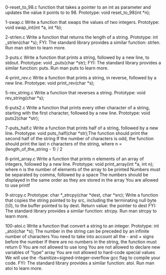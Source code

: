 0-reset_to_98.c
function that takes a pointer to an int as parameter and updates the value it points to to 98.
Prototype: void reset_to_98(int *n);

1-swap.c
Write a function that swaps the values of two integers.
Prototype: void swap_int(int *a, int *b);

2-strlen.c
Write a function that returns the length of a string.
Prototype: int _strlen(char *s);
FYI: The standard library provides a similar function: strlen. Run man strlen to learn more.

3-puts.c
Write a function that prints a string, followed by a new line, to stdout.
Prototype: void _puts(char *str);
FYI: The standard library provides a similar function: puts. Run man puts to learn more.

4-print_rev.c
Write a function that prints a string, in reverse, followed by a new line.
Prototype: void print_rev(char *s);

5-rev_string.c
Write a function that reverses a string.
Prototype: void rev_string(char *s);

6-puts2.c
Write a function that prints every other character of a string, starting with the first character,
followed by a new line.
Prototype: void puts2(char *str);

7-puts_half.c
Write a function that prints half of a string, followed by a new line.
Prototype: void puts_half(char *str);The function should print the second half of the string
If the number of characters is odd, the function should print the last n characters of the string,
where n = (length_of_the_string - 1) / 2

8-print_array.c
Write a function that prints n elements of an array of integers, followed by a new line.
Prototype: void print_array(int *a, int n);
where n is the number of elements of the array to be printed
Numbers must be separated by comma, followed by a space
The numbers should be displayed in the same order as they are stored in the array
You are allowed to use printf

9-strcpy.c
Prototype: char *_strcpy(char *dest, char *src);
Write a function that copies the string pointed to by src, including the terminating null byte (\0),
to the buffer pointed to by dest.
Return value: the pointer to dest
FYI: The standard library provides a similar function: strcpy. Run man strcpy to learn more.

100-atoi.c
Write a function that convert a string to an integer.
Prototype: int _atoi(char *s);
The number in the string can be preceded by an infinite number of characters
You need to take into account all the - and + signs before the number
If there are no numbers in the string, the function must return 0
You are not allowed to use long
You are not allowed to declare new variables of “type” array
You are not allowed to hard-code special values
We will use the -fsanitize=signed-integer-overflow gcc flag to compile your code.
FYI: The standard library provides a similar function: atoi. Run man atoi to learn more.

